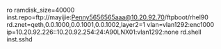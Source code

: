 ro ramdisk_size=40000
inst.repo=ftp://mayijie:Penny5656565aaa@10.20.92.70/ftpboot/rhel90
rd.znet=qeth,0.0.1000,0.0.1001,0.0.1002,layer2=1 vlan=vlan1292:enc1000
ip=10.20.92.226::10.20.92.254:24:A90LNX01:vlan1292:none
rd.shell inst.sshd
